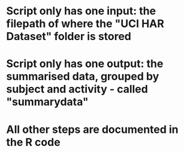 # Script only has one input: the filepath of where the "UCI HAR Dataset" folder is stored
# Script only has one output: the summarised data, grouped by subject and activity - called "summarydata"
# All other steps are documented in the R code
